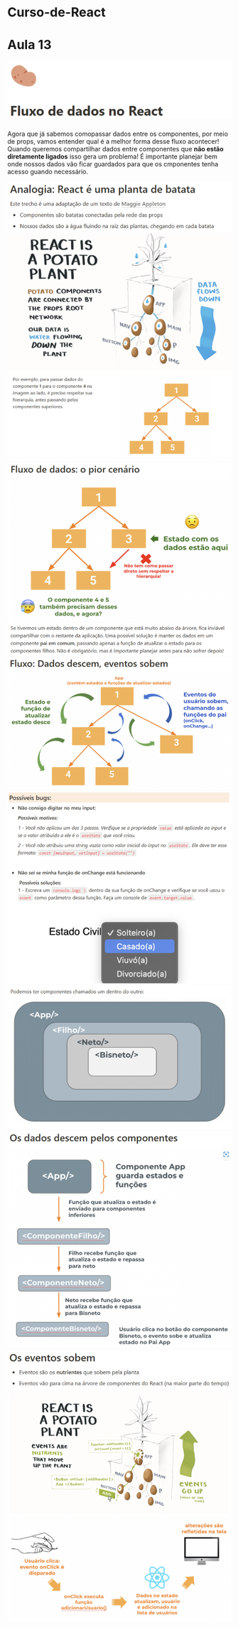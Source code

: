 # Curso-de-React
# Aula 13
![](./src/assets/image1.png)

### 

Agora que já sabemos comopassar dados entre os componentes, por meio de props, vamos entender qual é a melhor forma desse fluxo acontecer!
Quando queremos compartilhar dados entre componentes que **não estão diretamente ligados** isso gera um problema! 
É importante planejar bem onde nossos dados vão ficar guardados para que os cmponentes tenha acesso guando necessário.

![](./src/assets/image2.png)
![](./src/assets/image3.png)
![](./src/assets/image4.png)
![](./src/assets/image5.png)
![](./src/assets/image6.png)
![](./src/assets/image7.png)
![](./src/assets/image8.png)
![](./src/assets/image9.png)
![](./src/assets/image10.png)
![](./src/assets/image11.png)



